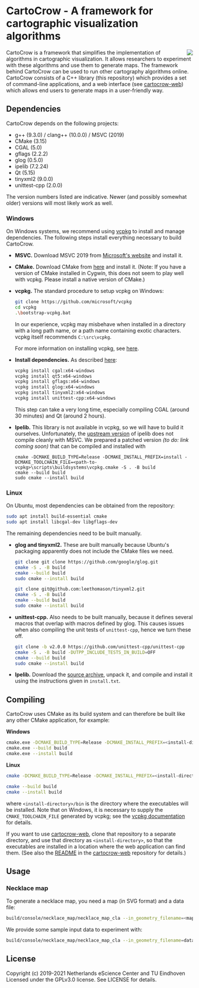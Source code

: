 # CartoCrow - A framework for cartographic visualization algorithms

<img align="right" src="https://user-images.githubusercontent.com/7533280/122964753-ddca4b00-d387-11eb-8320-7ba7bbb7e496.png">

CartoCrow is a framework that simplifies the implementation of algorithms in cartographic visualization. It allows researchers to experiment with these algorithms and use them to generate maps. The framework behind CartoCrow can be used to run other cartography algorithms online. CartoCrow consists of a C++ library (this repository) which provides a set of command-line applications, and a web interface (see [cartocrow-web](https://github.com/tue-alga/cartocrow-web)) which allows end users to generate maps in a user-friendly way.


## Dependencies

CartoCrow depends on the following projects:

* g++ (9.3.0) / clang++ (10.0.0) / MSVC (2019)
* CMake (3.15)
* CGAL (5.0)
* gflags (2.2.2)
* glog (0.5.0)
* ipelib (7.2.24)
* Qt (5.15)
* tinyxml2 (9.0.0)
* unittest-cpp (2.0.0)

The version numbers listed are indicative. Newer (and possibly somewhat older) versions will most likely work as well.


### Windows

On Windows systems, we recommend using [vcpkg](https://github.com/microsoft/vcpkg) to install and manage dependencies. The following steps install everything necessary to build CartoCrow.

* **MSVC.** Download MSVC 2019 from [Microsoft's website](https://docs.microsoft.com/en-us/visualstudio/releases/2019/release-notes) and install it.

* **CMake.** Download CMake from [here](https://cmake.org/download/) and install it. (Note: If you have a version of CMake installed in Cygwin, this does not seem to play well with vcpkg. Please install a native version of CMake.)

* **vcpkg.** The standard procedure to setup vcpkg on Windows:

  ```sh
  git clone https://github.com/microsoft/vcpkg
  cd vcpkg
  .\bootstrap-vcpkg.bat
  ```

  In our experience, vcpkg may misbehave when installed in a directory with a long path name, or a path name containing exotic characters. vcpkg itself recommends `C:\src\vcpkg`.

  For more information on installing vcpkg, see [here](https://github.com/microsoft/vcpkg#quick-start-windows).

* **Install dependencies.** As described [here](https://doc.cgal.org/latest/Manual/windows.html#title0):

  ```sh
  vcpkg install cgal:x64-windows
  vcpkg install qt5:x64-windows
  vcpkg install gflags:x64-windows
  vcpkg install glog:x64-windows
  vcpkg install tinyxml2:x64-windows
  vcpkg install unittest-cpp:x64-windows
  ```

  This step can take a very long time, especially compiling CGAL (around 30 minutes) and Qt (around 2 hours).

* **Ipelib.** This library is not available in vcpkg, so we will have to build it ourselves. Unfortunately, the [upstream version](https://github.com/otfried/ipe/releases/download/v7.2.24/ipe-7.2.24-src.tar.gz) of ipelib does not compile cleanly with MSVC. We prepared a patched version *(to do: link coming soon)* that can be compiled and installed with

  ```
  cmake -DCMAKE_BUILD_TYPE=Release -DCMAKE_INSTALL_PREFIX=install -DCMAKE_TOOLCHAIN_FILE=<path-to-vcpkg>\scripts\buildsystems\vcpkg.cmake -S . -B build
  cmake --build build
  sudo cmake --install build
  ```


### Linux

On Ubuntu, most dependencies can be obtained from the repository:

```sh
sudo apt install build-essential cmake
sudo apt install libcgal-dev libgflags-dev
```

The remaining dependencies need to be built manually.

* **glog and tinyxml2.** These are built manually because Ubuntu's packaging apparently does not include the CMake files we need.

  ```sh
  git clone git clone https://github.com/google/glog.git
  cmake -S . -B build
  cmake --build build
  sudo cmake --install build

  git clone git@github.com:leethomason/tinyxml2.git
  cmake -S . -B build
  cmake --build build
  sudo cmake --install build
  ```

* **unittest-cpp.** Also needs to be built manually, because it defines several macros that overlap with macros defined by glog. This causes issues when also compiling the unit tests of `unittest-cpp`, hence we turn these off.
  ```sh
  git clone -b v2.0.0 https://github.com/unittest-cpp/unittest-cpp
  cmake -S . -B build -DUTPP_INCLUDE_TESTS_IN_BUILD=OFF
  cmake --build build
  sudo cmake --install build
  ```

* **Ipelib.** Download the [source archive](https://github.com/otfried/ipe/releases/download/v7.2.24/ipe-7.2.24-src.tar.gz), unpack it, and compile and install it using the instructions given in `install.txt`.


## Compiling

CartoCrow uses CMake as its build system and can therefore be built like any other CMake application, for example:

**Windows**
```sh
cmake.exe -DCMAKE_BUILD_TYPE=Release -DCMAKE_INSTALL_PREFIX=<install-directory> -DCMAKE_TOOLCHAIN_FILE=<path-to-vcpkg>\scripts\buildsystems\vcpkg.cmake -S . -B build
cmake.exe --build build
cmake.exe --install build
```

**Linux**
```sh
cmake -DCMAKE_BUILD_TYPE=Release -DCMAKE_INSTALL_PREFIX=<install-directory> -S . -B build

cmake --build build
cmake --install build
```

where `<install-directory>/bin` is the directory where the executables will be installed. Note that on Windows, it is necessary to supply the `CMAKE_TOOLCHAIN_FILE` generated by vcpkg; see the [vcpkg documentation](https://github.com/microsoft/vcpkg/blob/master/docs/users/integration.md#cmake-toolchain-file-recommended-for-open-source-cmake-projects) for details.

If you want to use [cartocrow-web](https://github.com/tue-alga/cartocrow-web), clone that repository to a separate directory, and use that directory as `<install-directory>`, so that the executables are installed in a location where the web application can find them. (See also the [README](https://github.com/tue-alga/cartocrow-web/blob/master/README.md) in the [cartocrow-web](https://github.com/tue-alga/cartocrow-web) repository for details.)


## Usage

### Necklace map

To generate a necklace map, you need a map (in SVG format) and a data file:

```bash
build/console/necklace_map/necklace_map_cla --in_geometry_filename=<map_file> --in_data_filename=<data_file> --in_value_name=<column_name> --out_filename=<output_file>
```

We provide some sample input data to experiment with:

```bash
build/console/necklace_map/necklace_map_cla --in_geometry_filename=data/necklace_map/wEU.svg --in_data_filename=data/necklace_map/wEU.txt --in_value_name=value --out_filename=test.svg
```


## License

Copyright (c) 2019-2021 Netherlands eScience Center and TU Eindhoven
Licensed under the GPLv3.0 license. See LICENSE for details.

